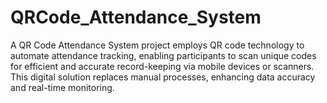 # QRCode_Attendance_System
 A QR Code Attendance System project employs QR code technology to automate attendance tracking, enabling participants to scan unique codes for efficient and accurate record-keeping via mobile devices or scanners. This digital solution replaces manual processes, enhancing data accuracy and real-time monitoring.
